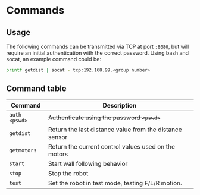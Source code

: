 # Commands

## Usage

The following commands can be transmitted via TCP at port `:8080`, but will require an initial authentication with the correct password. Using bash and socat, an example command could be:

```bash
printf getdist | socat - tcp:192.168.99.<group number>
```

## Command table

| Command       | Description                                             |
| ------------- | ------------------------------------------------------- |
| `auth <pswd>` | ~~Authenticate using the password `<pswd>`~~            |
| `getdist`     | Return the last distance value from the distance sensor |
| `getmotors`   | Return the current control values used on the motors    |
| `start`       | Start wall following behavior                           |
| `stop`        | Stop the robot                                          |
| `test`        | Set the robot in test mode, testing F/L/R motion.       |
